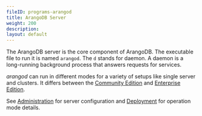 ```yaml
---
fileID: programs-arangod
title: ArangoDB Server
weight: 200
description: 
layout: default
---
```

The ArangoDB server is the core component of ArangoDB. The executable file to
run it is named `arangod`. The `d` stands for daemon. A daemon is a long-running
background process that answers requests for services.

_arangod_ can run in different modes for a variety of setups like single server
and clusters. It differs between the [Community Edition](../../about-arangodb/features/features-community-edition)
and [Enterprise Edition](../../about-arangodb/features/features-enterprise-edition).

See [Administration](../../administration/) for server configuration
and [Deployment](../../deployment/) for operation mode details.
